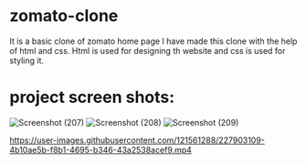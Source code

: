#     zomato-clone
It is a basic clone of zomato home page
I have made this clone with the help of html and css.
Html is used for designing th website and css is used for styling it.

 #  project screen shots:
 
![Screenshot (207)](https://user-images.githubusercontent.com/121561288/227903070-e2d0df87-1a13-427f-bdec-7c50a7e0bfeb.png)
![Screenshot (208)](https://user-images.githubusercontent.com/121561288/227903087-4f741a78-d2f4-4b05-9af5-8761d2c410d6.png)
![Screenshot (209)](https://user-images.githubusercontent.com/121561288/227903095-e85283b4-fef9-49b7-afaa-336ffb5c65a5.png)


https://user-images.githubusercontent.com/121561288/227903109-4b10ae5b-f8b1-4695-b346-43a2538acef9.mp4

